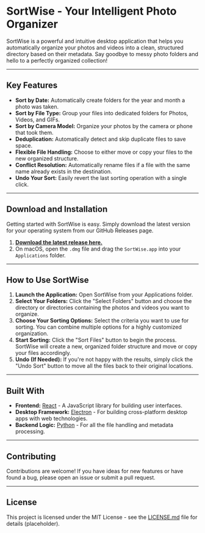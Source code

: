 
# SortWise - Your Intelligent Photo Organizer

SortWise is a powerful and intuitive desktop application that helps you automatically organize your photos and videos into a clean, structured directory based on their metadata. Say goodbye to messy photo folders and hello to a perfectly organized collection!

<!-- Placeholder for a screenshot of the app -->

---

## Key Features

- **Sort by Date:** Automatically create folders for the year and month a photo was taken.
- **Sort by File Type:** Group your files into dedicated folders for Photos, Videos, and GIFs.
- **Sort by Camera Model:** Organize your photos by the camera or phone that took them.
- **Deduplication:** Automatically detect and skip duplicate files to save space.
- **Flexible File Handling:** Choose to either move or copy your files to the new organized structure.
- **Conflict Resolution:** Automatically rename files if a file with the same name already exists in the destination.
- **Undo Your Sort:** Easily revert the last sorting operation with a single click.

---

## Download and Installation

Getting started with SortWise is easy. Simply download the latest version for your operating system from our GitHub Releases page.

1.  **[Download the latest release here.](https://github.com/NoobAIDeveloper/sortwise/releases/latest)**
2.  On macOS, open the `.dmg` file and drag the `SortWise.app` into your `Applications` folder.

---

## How to Use SortWise

1.  **Launch the Application:** Open SortWise from your Applications folder.
2.  **Select Your Folders:** Click the "Select Folders" button and choose the directory or directories containing the photos and videos you want to organize.
3.  **Choose Your Sorting Options:** Select the criteria you want to use for sorting. You can combine multiple options for a highly customized organization.
4.  **Start Sorting:** Click the "Sort Files" button to begin the process. SortWise will create a new, organized folder structure and move or copy your files accordingly.
5.  **Undo (If Needed):** If you're not happy with the results, simply click the "Undo Sort" button to move all the files back to their original locations.

---

## Built With

- **Frontend:** [React](https://reactjs.org/) - A JavaScript library for building user interfaces.
- **Desktop Framework:** [Electron](https://www.electronjs.org/) - For building cross-platform desktop apps with web technologies.
- **Backend Logic:** [Python](https://www.python.org/) - For all the file handling and metadata processing.

---

## Contributing

Contributions are welcome! If you have ideas for new features or have found a bug, please open an issue or submit a pull request.

---

## License

This project is licensed under the MIT License - see the [LICENSE.md](LICENSE.md) file for details (placeholder).

